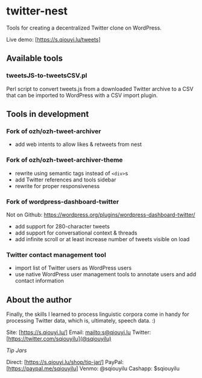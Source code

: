 # twitter-nest
Tools for creating a decentralized Twitter clone on WordPress.

Live demo: [https://s.qiouyi.lu/tweets]

## Available tools

### tweetsJS-to-tweetsCSV.pl

Perl script to convert tweets.js from a downloaded Twitter archive to a CSV that can be imported to WordPress with a CSV import plugin.

## Tools in development

### Fork of ozh/ozh-tweet-archiver

- add web intents to allow likes & retweets from nest

### Fork of ozh/ozh-tweet-archiver-theme

- rewrite using semantic tags instead of `<div>`s
- add Twitter references and tools sidebar
- rewrite for proper responsiveness

### Fork of wordpress-dashboard-twitter

Not on Github: https://wordpress.org/plugins/wordpress-dashboard-twitter/

- add support for 280-character tweets
- add support for conversational context & threads
- add infinite scroll or at least increase number of tweets visible on load

### Twitter contact management tool

- import list of Twitter users as WordPress users
- use native WordPress user management tools to annotate users and add contact information

## About the author

Finally, the skills I learned to process linguistic corpora come in handy for processing Twitter data, which is, ultimately, speech data. :)

Site: [https://s.qiouyi.lu/]
Email: [mailto:s@qiouyi.lu](s@qiouyi.lu)
Twitter: [https://twitter.com/sqiouyilu](@sqiouyilu)

*Tip Jars*

Direct: [https://s.qiouyi.lu/shop/tip-jar/]
PayPal: [https://paypal.me/sqiouyilu]
Venmo: @sqiouyilu
Cashapp: $sqiouyilu
